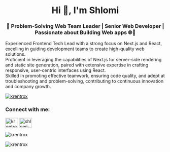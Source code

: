 <h1 align="center">Hi 👋, I'm Shlomi</h1>
<h3 align="center">🚀 Problem-Solving Web Team Leader | Senior Web Developer | Passionate about Building Web apps 🌐💪</h3>

<p>
  Experienced Frontend Tech Lead with a strong focus on Next.js and React, excelling in guiding development teams to create high-quality web solutions.
  <br>
  Proficient in leveraging the capabilities of Next.js for server-side rendering and static site generation, paired with extensive expertise in crafting responsive, user-centric interfaces using React.
  <br>
  Skilled in promoting effective teamwork, ensuring code quality, and adept at troubleshooting and problem-solving, contributing to continuous innovation and company growth.
</p>

<p align="left"> <a href="https://github.com/ryo-ma/github-profile-trophy"><img src="https://github-profile-trophy.vercel.app/?username=krentrox" alt="krentrox" /></a> </p>

<h3 align="left">Connect with me:</h3>
<p align="left">
<a href="https://dev.to/krentrox" target="blank"><img align="center" src="https://raw.githubusercontent.com/rahuldkjain/github-profile-readme-generator/master/src/images/icons/Social/devto.svg" alt="krentrox" height="30" width="40" /></a>
<a href="https://linkedin.com/in/shlomi-sela" target="blank"><img align="center" src="https://raw.githubusercontent.com/rahuldkjain/github-profile-readme-generator/master/src/images/icons/Social/linked-in-alt.svg" alt="shlomi-sela-78a62519a" height="30" width="40" /></a>
</p>

<p><img align="center" src="https://github-readme-stats.vercel.app/api/top-langs?username=krentrox&show_icons=true&locale=en&layout=compact" alt="krentrox" /></p>

<p><img align="center" src="https://github-readme-streak-stats.herokuapp.com/?user=krentrox&" alt="krentrox" /></p>
